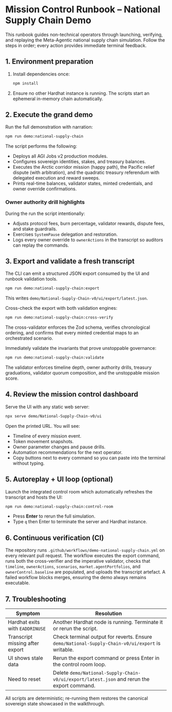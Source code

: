 # Mission Control Runbook – National Supply Chain Demo

This runbook guides non-technical operators through launching, verifying, and
replaying the Meta-Agentic national supply chain simulation. Follow the steps in
order; every action provides immediate terminal feedback.

## 1. Environment preparation

1. Install dependencies once:
   ```bash
   npm install
   ```
2. Ensure no other Hardhat instance is running. The scripts start an ephemeral
   in-memory chain automatically.

## 2. Execute the grand demo

Run the full demonstration with narration:
```bash
npm run demo:national-supply-chain
```
The script performs the following:
- Deploys all AGI Jobs v2 production modules.
- Configures sovereign identities, stakes, and treasury balances.
- Executes the Arctic corridor mission (happy path), the Pacific relief dispute
  (with arbitration), and the quadratic treasury referendum with delegated
  execution and reward sweeps.
- Prints real-time balances, validator states, minted credentials, and owner
  override confirmations.

### Owner authority drill highlights

During the run the script intentionally:
- Adjusts protocol fees, burn percentage, validator rewards, dispute fees, and
  stake guardrails.
- Exercises `SystemPause` delegation and restoration.
- Logs every owner override to `ownerActions` in the transcript so auditors can
  replay the commands.

## 3. Export and validate a fresh transcript

The CLI can emit a structured JSON export consumed by the UI and runbook
validation tools.
```bash
npm run demo:national-supply-chain:export
```
This writes `demo/National-Supply-Chain-v0/ui/export/latest.json`.

Cross-check the export with both validation engines:
```bash
npm run demo:national-supply-chain:cross-verify
```
The cross-validator enforces the Zod schema, verifies chronological ordering,
and confirms that every minted credential maps to an orchestrated scenario.

Immediately validate the invariants that prove unstoppable governance:
```bash
npm run demo:national-supply-chain:validate
```
The validator enforces timeline depth, owner authority drills, treasury
graduations, validator quorum composition, and the unstoppable mission score.

## 4. Review the mission control dashboard

Serve the UI with any static web server:
```bash
npx serve demo/National-Supply-Chain-v0/ui
```
Open the printed URL. You will see:
- Timeline of every mission event.
- Token movement snapshots.
- Owner parameter changes and pause drills.
- Automation recommendations for the next operator.
- Copy buttons next to every command so you can paste into the terminal without
  typing.

## 5. Autoreplay + UI loop (optional)

Launch the integrated control room which automatically refreshes the transcript
and hosts the UI:
```bash
npm run demo:national-supply-chain:control-room
```
- Press **Enter** to rerun the full simulation.
- Type `q` then Enter to terminate the server and Hardhat instance.

## 6. Continuous verification (CI)

The repository runs `.github/workflows/demo-national-supply-chain.yml` on every
relevant pull request. The workflow executes the export command, runs both the
cross-verifier and the imperative validator, checks that `timeline`,
`ownerActions`, `scenarios`, `market.agentPortfolios`, and
`ownerControl.baseline` are populated, and uploads the transcript artefact. A
failed workflow blocks merges, ensuring the demo always remains executable.

## 7. Troubleshooting

| Symptom | Resolution |
| --- | --- |
| Hardhat exits with `EADDRINUSE` | Another Hardhat node is running. Terminate it or rerun the script. |
| Transcript missing after export | Check terminal output for reverts. Ensure `demo/National-Supply-Chain-v0/ui/export` is writable. |
| UI shows stale data | Rerun the export command or press Enter in the control room loop. |
| Need to reset | Delete `demo/National-Supply-Chain-v0/ui/export/latest.json` and rerun the export command. |

All scripts are deterministic; re-running them restores the canonical sovereign
state showcased in the walkthrough.
